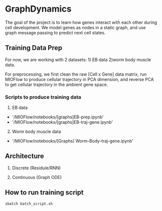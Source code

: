 # GraphDynamics
The goal of the project is to learn how genes interact with each other during cell development. We model genes as nodes in a static graph, and use graph message passing to predict next cell states.

## Training Data Prep
For now, we are working with 2 datasets: 1) EB data 2)worm body muscle data.

For preprocessing, we first clean the raw [Cell x Gene] data matrix, run MIOFlow to produce cellular trajectory in PCA dimension, and reverse PCA to get cellular trajectory in the ambient gene space. 

### Scripts to produce training data
1. EB data
* '/MIOFlow/notebooks/[graphs]EB-prep.ipynb'
* '/MIOFlow/notebooks/[graphs]EB-traj-gene.ipynb'

2. Worm body muscle data
* '/MIOFlow/notebooks/[Graphs] Worm-Body-traj-gene.ipynb'

## Architecture
1. Discrete (Residule/RNN)

2. Continuous (Graph ODE)

## How to run training script
```
sbatch batch_script.sh
```